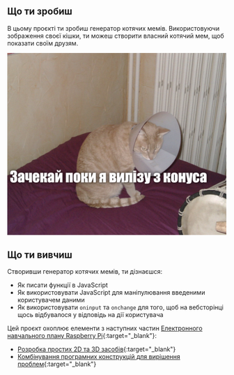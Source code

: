 ## Що ти зробиш

В цьому проєкті ти зробиш генератор котячих мемів. Використовуючи зображення своєї кішки, ти можеш створити власний котячий мем, щоб показати своїм друзям.

![Приклад мема](images/example-meme.png)

## Що ти вивчиш

Створивши генератор котячих мемів, ти дізнаєшся:

- Як писати функції в JavaScript
- Як використовувати JavaScript для маніпулювання введеними користувачем даними
- Як використовувати `oninput` та `onchange` для того, щоб на вебсторінці щось відбувалося у відповідь на дії користувача

Цей проєкт охоплює елементи з наступних частин [Електронного навчального плану Raspberry Pi](https://www.raspberrypi.org/curriculum/){:target="_blank"}:

- [Розробка простих 2D та 3D засобів](https://www.raspberrypi.org/curriculum/design/creator){:target="_blank"}
- [Комбінування програмних конструкцій для вирішення проблем](https://www.raspberrypi.org/curriculum/programming/builder){:target="_blank"}
